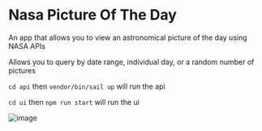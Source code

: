 # Nasa Picture Of The Day

An app that allows you to view an astronomical picture of the day using NASA APIs

Allows you to query by date range, individual day, or a random number of pictures

`cd api` then `vendor/bin/sail up` will run the api

`cd ui` then `npm run start` will run the ui

![image](https://github.com/conorpdoyle429/nasa-picture-of-the-day/assets/67009067/8d7cb664-27eb-46dc-996e-870666472976)
